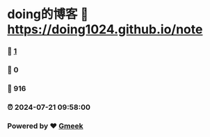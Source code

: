 # doing的博客 :link: https://doing1024.github.io/note 
### :page_facing_up: [1](https://doing1024.github.io/note/tag.html) 
### :speech_balloon: 0 
### :hibiscus: 916 
### :alarm_clock: 2024-07-21 09:58:00 
### Powered by :heart: [Gmeek](https://github.com/Meekdai/Gmeek)
